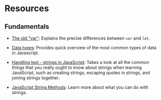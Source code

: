 # Resources

## Fundamentals
- [The old "var"](https://javascript.info/var): Explains the precise differences between 
`var` and `let`.

- [Data types](https://javascript.info/types): Provides quick overview of the most 
common types of data in Javascript.

- [Handling text - strings in JavaScript](https://developer.mozilla.org/en-US/docs/Learn/JavaScript/First_steps/Strings): 
Takes a look at all the common things that you really ought to know about strings when 
learning JavaScript, such as creating strings, escaping quotes in strings, and joining 
strings together.

- [JavaScript String Methods](https://www.w3schools.com/js/js_string_methods.asp): Learn more about what you can do with strings.
